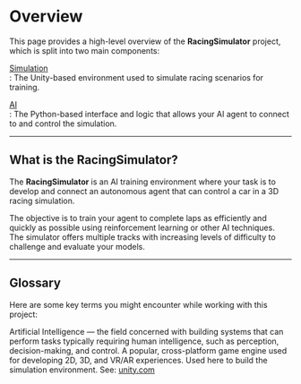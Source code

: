# Overview

This page provides a high-level overview of the **RacingSimulator** project, which is split into two main components:

[Simulation](Overview_Simulation.md)  
: The Unity-based environment used to simulate racing scenarios for training.

[AI](Overview_AI.md)  
: The Python-based interface and logic that allows your AI agent to connect to and control the simulation.

---

## What is the RacingSimulator?

The **RacingSimulator** is an AI training environment where your task is to develop and connect an autonomous agent that can control a car in a 3D racing simulation.

The objective is to train your agent to complete laps as efficiently and quickly as possible using reinforcement learning or other AI techniques.  
The simulator offers multiple tracks with increasing levels of difficulty to challenge and evaluate your models.

---

## Glossary

Here are some key terms you might encounter while working with this project:

<deflist>

<def title="AI">
Artificial Intelligence — the field concerned with building systems that can perform tasks typically requiring human intelligence, such as perception, decision-making, and control.
</def>

<def title="Unity">
A popular, cross-platform game engine used for developing 2D, 3D, and VR/AR experiences.  
Used here to build the simulation environment.  
See: <a href="https://unity.com/">unity.com</a>
</def>

</deflist>